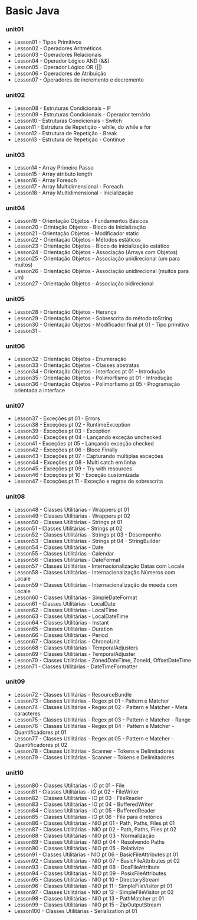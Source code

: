 # Basic Java[]()

### unit01
  * Lesson01 - Tipos Primitivos
  * Lesson02 - Operadores Aritméticos
  * Lesson03 - Operadores Relacionais
  * Lesson04 - Operador Lógico AND (&&)
  * Lesson05 - Operador Lógico OR (||)
  * Lesson06 - Operadores de Atribuição
  * Lesson07 - Operadores de incremento e decremento
### unit02
  * Lesson08 - Estruturas Condicionais - IF
  * Lesson09 - Estruturas Condicionais - Operador ternário
  * Lesson10 - Estruturas Condicionais - Switch
  * Lesson11 - Estrutura de Repetição - while, do while e for
  * Lesson12 - Estrutura de Repetição - Break
  * Lesson13 - Estrutura de Repetição - Continue
### unit03
  * Lesson14 - Array Primeiro Passo
  * Lesson15 - Array atributo length
  * Lesson16 - Array Foreach
  * Lesson17 - Array Multidimensional - Foreach
  * Lesson18 - Array Multidimensional - Inicialização
### unit04
  * Lesson19 - Orientação Objetos - Fundamentos Básicos
  * Lesson20 - Orintação Objetos - Bloco de Inicialização
  * Lesson21 - Orientação Objetos - Modificador static
  * Lesson22 - Orientação Objetos - Métodos estáticos
  * Lesson23 - Orientação Objetos - Bloco de inicialização estático
  * Lesson24 - Orientação Objetos - Associação (Arrays com Objetos)
  * Lesson25 - Orientação Objetos - Associação unidirecional (um para muitos)
  * Lesson26 - Orientação Objetos - Associação unidirecional (muitos para um)
  * Lesson27 - Orientação Objetos - Associação bidirecional
### unit05
  * Lesson28 - Orientação Objetos - Herança
  * Lesson29 - Orientação Objetos - Sobrescrita do método toString
  * Lesson30 - Orientação Objetos - Modificador final pt 01 - Tipo primitivo
  * Lesson31 - 
### unit06
  * Lesson32 - Orientação Objetos - Enumeração
  * Lesson33 - Orientação Objetos - Classes abstratas
  * Lesson34 - Orientação Objetos - Interfaces pt 01 - Introdução
  * Lesson35 - Orientação Objetos - Polimorfismo pt 01 - Introdução
  * Lesson36 - Orientação Objetos - Polimorfismo pt 05 - Programação orientada a interface
### unit07
  * Lesson37 - Exceções pt 01 - Errors
  * Lesson38 - Exceções pt 02 - RuntimeException
  * Lesson39 - Exceções pt 03 - Exception
  * Lesson40 - Exceções pt 04 - Lançando exceção unchecked
  * Lesson41 - Exceções pt 05 - Lançando exceção checked
  * Lesson42 - Exceções pt 06 - Bloco Finally
  * Lesson43 - Exceções pt 07 - Capturando múltiplas exceções
  * Lesson44 - Exceções pt 08 - Multi catch em linha
  * Lesson45 - Exceções pt 09 - Try with resources
  * Lesson46 - Exceções pt 10 - Exceção customizada
  * Lesson47 - Exceções pt 11 - Exceção e regras de sobrescrita
### unit08
  * Lesson48 - Classes Utilitárias - Wrappers pt 01
  * Lesson49 - Classes Utilitárias - Wrappers pt 02
  * Lesson50 - Classes Utilitárias - Strings pt 01
  * Lesson51 - Classes Utilitárias - Strings pt 02
  * Lesson52 - Classes Utilitárias - Strings pt 03 - Desempenho
  * Lesson53 - Classes Utilitárias - Strings pt 04 - StringBuilder
  * Lesson54 - Classes Utilitárias - Date
  * Lesson55 - Classes Utilitárias - Calendar
  * Lesson56 - Classes Utilitárias - DateFormat
  * Lesson57 - Classes Utilitárias - Internacionalização Datas com Locale
  * Lesson58 - Classes Utilitárias - Internacionalização Números com Locale
  * Lesson59 - Classes Utilitárias - Internacionalização de moeda com Locale
  * Lesson60 - Classes Utilitárias - SimpleDateFormat
  * Lesson61 - Classes Utilitárias - LocalDate
  * Lesson62 - Classes Utilitárias - LocalTime
  * Lesson63 - Classes Utilitárias - LocalDateTime
  * Lesson64 - Classes Utilitárias - Instant
  * Lesson65 - Classes Utilitárias - Duration
  * Lesson66 - Classes Utilitárias - Period
  * Lesson67 - Classes Utilitárias - ChronoUnit
  * Lesson68 - Classes Utilitárias - TemporalAdjusters
  * Lesson69 - Classes Utilitárias - TemporalAdjuster
  * Lesson70 - Classes Utilitárias - ZonedDateTime, ZoneId, OffsetDateTime
  * Lesson71 - Classes Utilitárias - DateTimeFormatter
### unit09
  * Lesson72 - Classes Utilitárias - ResourceBundle
  * Lesson73 - Classes Utilitárias - Regex pt 01 - Pattern e Matcher
  * Lesson74 - Classes Utilitárias - Regex pt 02 - Pattern e Matcher - Meta caracteres
  * Lesson75 - Classes Utilitárias - Regex pt 03 - Pattern e Matcher - Range
  * Lesson76 - Classes Utilitárias - Regex pt 04 - Pattern e Matcher - Quantificadores pt 01
  * Lesson77 - Classes Utilitárias - Regex pt 05 - Pattern e Matcher - Quantificadores pt 02
  * Lesson78 - Classes Utilitárias - Scanner - Tokens e Delimitadores
  * Lesson79 - Classes Utilitárias - Scanner - Tokens e Delimitadores
### unit10
  * Lesson80 - Classes Utilitárias - IO pt 01 - File
  * Lesson81 - Classes Utilitárias - IO pt 02 - FileWriter
  * Lesson82 - Classes Utilitárias - IO pt 03 - FileReader
  * Lesson83 - Classes Utilitárias - IO pt 04 - BufferedWriter
  * Lesson84 - Classes Utilitárias - IO pt 05 - BufferedReader
  * Lesson85 - Classes Utilitárias - IO pt 06 - File para diretórios
  * Lesson86 - Classes Utilitárias - NIO pt 01 - Path, Paths, Files pt 01
  * Lesson87 - Classes Utilitárias - NIO pt 02 - Path, Paths, Files pt 02
  * Lesson88 - Classes Utilitárias - NIO pt 03 - Normalização
  * Lesson89 - Classes Utilitárias - NIO pt 04 - Resolvendo Paths
  * Lesson90 - Classes Utilitárias - NIO pt 05 - Relativize
  * Lesson91 - Classes Utilitárias - NIO pt 06 - BasicFileAttributes pt 01
  * Lesson92 - Classes Utilitárias - NIO pt 07 - BasicFileAttributes pt 02
  * Lesson93 - Classes Utilitárias - NIO pt 08 - DosFileAttribute
  * Lesson94 - Classes Utilitárias - NIO pt 09 - PosixFileAttributes
  * Lesson95 - Classes Utilitárias - NIO pt 10 - DirectoryStream
  * Lesson96 - Classes Utilitárias - NIO pt 11 - SimpleFileVisitor pt 01
  * Lesson97 - Classes Utilitárias - NIO pt 12 - SimpleFileVisitor pt 02
  * Lesson98 - Classes Utilitárias - NIO pt 13 - PathMatcher pt 01
  * Lesson99 - Classes Utilitárias - NIO pt 15 - ZipOutputStream
  * Lesson100 - Classes Utilitárias - Serialization pt 01
